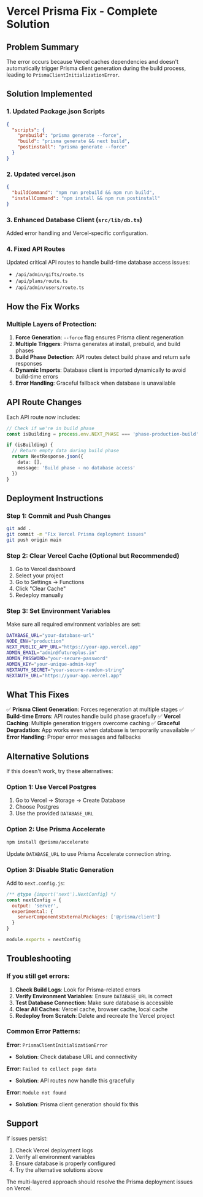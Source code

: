 # Vercel Prisma Fix - Complete Solution

## Problem Summary
The error occurs because Vercel caches dependencies and doesn't automatically trigger Prisma client generation during the build process, leading to `PrismaClientInitializationError`.

## Solution Implemented

### 1. Updated Package.json Scripts
```json
{
  "scripts": {
    "prebuild": "prisma generate --force",
    "build": "prisma generate && next build",
    "postinstall": "prisma generate --force"
  }
}
```

### 2. Updated vercel.json
```json
{
  "buildCommand": "npm run prebuild && npm run build",
  "installCommand": "npm install && npm run postinstall"
}
```

### 3. Enhanced Database Client (`src/lib/db.ts`)
Added error handling and Vercel-specific configuration.

### 4. Fixed API Routes
Updated critical API routes to handle build-time database access issues:
- `/api/admin/gifts/route.ts`
- `/api/plans/route.ts` 
- `/api/admin/users/route.ts`

## How the Fix Works

### Multiple Layers of Protection:

1. **Force Generation**: `--force` flag ensures Prisma client regeneration
2. **Multiple Triggers**: Prisma generates at install, prebuild, and build phases
3. **Build Phase Detection**: API routes detect build phase and return safe responses
4. **Dynamic Imports**: Database client is imported dynamically to avoid build-time errors
5. **Error Handling**: Graceful fallback when database is unavailable

## API Route Changes

Each API route now includes:
```typescript
// Check if we're in build phase
const isBuilding = process.env.NEXT_PHASE === 'phase-production-build'

if (isBuilding) {
  // Return empty data during build phase
  return NextResponse.json({
    data: [],
    message: 'Build phase - no database access'
  })
}
```

## Deployment Instructions

### Step 1: Commit and Push Changes
```bash
git add .
git commit -m "Fix Vercel Prisma deployment issues"
git push origin main
```

### Step 2: Clear Vercel Cache (Optional but Recommended)
1. Go to Vercel dashboard
2. Select your project
3. Go to Settings → Functions
4. Click "Clear Cache"
5. Redeploy manually

### Step 3: Set Environment Variables
Make sure all required environment variables are set:
```bash
DATABASE_URL="your-database-url"
NODE_ENV="production"
NEXT_PUBLIC_APP_URL="https://your-app.vercel.app"
ADMIN_EMAIL="admin@futureplus.in"
ADMIN_PASSWORD="your-secure-password"
ADMIN_KEY="your-unique-admin-key"
NEXTAUTH_SECRET="your-secure-random-string"
NEXTAUTH_URL="https://your-app.vercel.app"
```

## What This Fixes

✅ **Prisma Client Generation**: Forces regeneration at multiple stages
✅ **Build-time Errors**: API routes handle build phase gracefully
✅ **Vercel Caching**: Multiple generation triggers overcome caching
✅ **Graceful Degradation**: App works even when database is temporarily unavailable
✅ **Error Handling**: Proper error messages and fallbacks

## Alternative Solutions

If this doesn't work, try these alternatives:

### Option 1: Use Vercel Postgres
1. Go to Vercel → Storage → Create Database
2. Choose Postgres
3. Use the provided `DATABASE_URL`

### Option 2: Use Prisma Accelerate
```bash
npm install @prisma/accelerate
```
Update `DATABASE_URL` to use Prisma Accelerate connection string.

### Option 3: Disable Static Generation
Add to `next.config.js`:
```javascript
/** @type {import('next').NextConfig} */
const nextConfig = {
  output: 'server',
  experimental: {
    serverComponentsExternalPackages: ['@prisma/client']
  }
}

module.exports = nextConfig
```

## Troubleshooting

### If you still get errors:

1. **Check Build Logs**: Look for Prisma-related errors
2. **Verify Environment Variables**: Ensure `DATABASE_URL` is correct
3. **Test Database Connection**: Make sure database is accessible
4. **Clear All Caches**: Vercel cache, browser cache, local cache
5. **Redeploy from Scratch**: Delete and recreate the Vercel project

### Common Error Patterns:

**Error**: `PrismaClientInitializationError`
- **Solution**: Check database URL and connectivity

**Error**: `Failed to collect page data`
- **Solution**: API routes now handle this gracefully

**Error**: `Module not found`
- **Solution**: Prisma client generation should fix this

## Support

If issues persist:
1. Check Vercel deployment logs
2. Verify all environment variables
3. Ensure database is properly configured
4. Try the alternative solutions above

The multi-layered approach should resolve the Prisma deployment issues on Vercel.